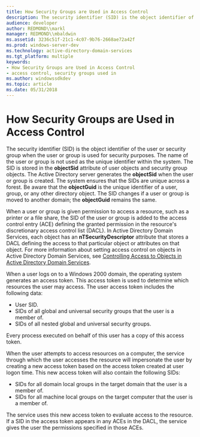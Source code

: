 ```yaml
---
title: How Security Groups are Used in Access Control
description: The security identifier (SID) is the object identifier of the user or security group when the user or group is used for security purposes.
audience: developer
author: REDMOND\\markl
manager: REDMOND\\mbaldwin
ms.assetid: 3236c51f-21c1-4c07-9b76-2668ae72a42f
ms.prod: windows-server-dev
ms.technology: active-directory-domain-services
ms.tgt_platform: multiple
keywords:
- How Security Groups are Used in Access Control
- access control, security groups used in
ms.author: windowssdkdev
ms.topic: article
ms.date: 05/31/2018
---
```


# How Security Groups are Used in Access Control

The security identifier (SID) is the object identifier of the user or security group when the user or group is used for security purposes. The name of the user or group is not used as the unique identifier within the system. The SID is stored in the **objectSid** attribute of user objects and security group objects. The Active Directory server generates the **objectSid** when the user or group is created. The system ensures that the SIDs are unique across a forest. Be aware that the **objectGuid** is the unique identifier of a user, group, or any other directory object. The SID changes if a user or group is moved to another domain; the **objectGuid** remains the same.

When a user or group is given permission to access a resource, such as a printer or a file share, the SID of the user or group is added to the access control entry (ACE) defining the granted permission in the resource's discretionary access control list (DACL). In Active Directory Domain Services, each object has an **nTSecurityDescriptor** attribute that stores a DACL defining the access to that particular object or attributes on that object. For more information about setting access control on objects in Active Directory Domain Services, see [Controlling Access to Objects in Active Directory Domain Services](controlling-access-to-objects-in-active-directory-domain-services.md).

When a user logs on to a Windows 2000 domain, the operating system generates an access token. This access token is used to determine which resources the user may access. The user access token includes the following data:

-   User SID.
-   SIDs of all global and universal security groups that the user is a member of.
-   SIDs of all nested global and universal security groups.

Every process executed on behalf of this user has a copy of this access token.

When the user attempts to access resources on a computer, the service through which the user accesses the resource will impersonate the user by creating a new access token based on the access token created at user logon time. This new access token will also contain the following SIDs:

-   SIDs for all domain local groups in the target domain that the user is a member of.
-   SIDs for all machine local groups on the target computer that the user is a member of.

The service uses this new access token to evaluate access to the resource. If a SID in the access token appears in any ACEs in the DACL, the service gives the user the permissions specified in those ACEs.

 

 




